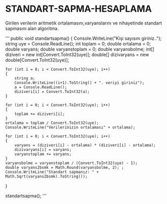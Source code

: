 # STANDART-SAPMA-HESAPLAMA
Girilen verilerin aritmetik ortalamasını,varyanslarını ve nihayetinde standart sapmasını alan algoritma.


'''
public void standartsapma()
{
    Console.WriteLine("Kişi sayısını giriniz..");
    string uye = Console.ReadLine();
    int toplam = 0;
    double ortalama = 0;
    double varyans;
    double varyanstoplam = 0;
    double varyansbolme;
    int[] diziveri = new int[Convert.ToInt32(uye)];
    double[] dizivaryans = new double[Convert.ToInt32(uye)];

    for (int i = 0; i < Convert.ToInt32(uye); i++)
    {
        string a;
        Console.WriteLine((i+1).ToString() + ". veriyi giriniz");
        a = Console.ReadLine();
        diziveri[i] = Convert.ToInt32(a);   
    }

    for (int i = 0; i < Convert.ToInt32(uye); i++)
    {
        toplam += diziveri[i];
    }
    ortalama = toplam / Convert.ToInt32(uye);
    Console.WriteLine("Verilerinizin ortalaması" + ortalama);

    for (int i = 0; i < Convert.ToInt32(uye); i++)
    {
        varyans = (diziveri[i] - ortalama) * (diziveri[i] - ortalama);
        dizivaryans[i] = varyans;
        varyanstoplam += varyans;
    }
    varyansbolme = varyanstoplam / (Convert.ToInt32(uye) - 1);
    double varyans2bsmk = Math.Round(varyansbolme, 2); ;
    Console.WriteLine("Standart sapmanız: " + Math.Sqrt(varyans2bsmk).ToString());
}

standartsapma();
'''

